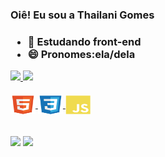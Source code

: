 <h3> Oiê! Eu sou a Thailani Gomes <h3>

- 🌱 Estudando front-end
- 😄 Pronomes:ela/dela

 <div>
  <a href="https://github.com/thailanigomes">
  <img height="180em" src="https://github-readme-stats.vercel.app/api?username=thailanigomes&show_icons=true&theme=tokyonight&include_all_commits=true&count_private=true"/>
  <img height="180em" src="https://github-readme-stats.vercel.app/api/top-langs/?username=thailanigomes&layout=compact&langs_count=7&theme=tokyonight"/>
</div>
 
<div style="display: inline_block"><br>
  <img align="center" alt="thai-HTML" height="30" width="40" src="https://raw.githubusercontent.com/devicons/devicon/master/icons/html5/html5-original.svg">
  <img align="center" alt="thai-CSS" height="30" width="40" src="https://raw.githubusercontent.com/devicons/devicon/master/icons/css3/css3-original.svg">
  <img align="center" alt="thai-Js" height="30" width="40" src="https://raw.githubusercontent.com/devicons/devicon/master/icons/javascript/javascript-plain.svg">
  
</div>
  
  ##
  
<div> 
     <a href="https://www.linkedin.com/in/thailanigomes/" target="_blank"><img src="https://img.shields.io/badge/-LinkedIn-%230077B5?style=for-the-badge&logo=linkedin&logoColor=white" target="_blank"></a> 
  <a href="https://www.instagram.com/thailanigomes/?hl=pt-br" target="_blank"><img src="https://img.shields.io/badge/-Instagram-%23E4405F?style=for-the-badge&logo=instagram&logoColor=white" target="_blank"></a>
</div>
